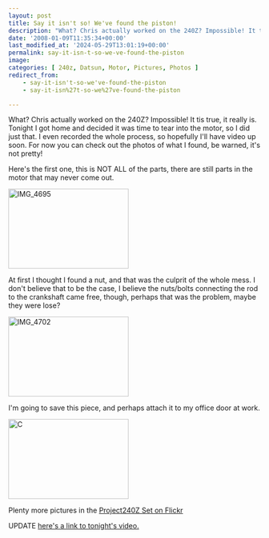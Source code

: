 ```yaml
---
layout: post
title: Say it isn't so! We've found the piston!
description: "What? Chris actually worked on the 240Z? Impossible! It tis true, it really is. Tonight I got home and decided it was time to tear into the motor"
date: '2008-01-09T11:35:34+00:00'
last_modified_at: '2024-05-29T13:01:19+00:00'
permalink: say-it-isn-t-so-we-ve-found-the-piston
image: 
categories: [ 240z, Datsun, Motor, Pictures, Photos ]
redirect_from:
    - say-it-isn't-so-we've-found-the-piston
    - say-it-isn%27t-so-we%27ve-found-the-piston

---
```


What? Chris actually worked on the 240Z? Impossible! It tis true, it really is. Tonight I got home and decided it was time to tear into the motor, so I did just that. I even recorded the whole process, so hopefully I'll have video up soon. For now you can check out the photos of what I found, be warned, it's not pretty!

Here's the first one, this is NOT ALL of the parts, there are still parts in the motor that may never come out.

<a href="https://www.flickr.com/photos/chammond/2179836912/"><img height="160" alt="IMG_4695" width="240" src="https://farm3.static.flickr.com/2148/2179836912_26989f9a66_m.jpg" /></a>

At first I thought I found a nut, and that was the culprit of the whole mess. I don't believe that to be the case, I believe the nuts/bolts connecting the rod to the crankshaft came free, though, perhaps that was the problem, maybe they were lose?

<a href="https://www.flickr.com/photos/chammond/2179172767/"><img height="160" alt="IMG_4702" width="240" src="https://farm3.static.flickr.com/2373/2179172767_079df13ca4_m.jpg" /></a> 

I'm going to save this piece, and perhaps attach it to my office door at work.

<a href="https://www.flickr.com/photos/chammond/2179174735/"><img height="160" alt="C" width="240" src="https://farm3.static.flickr.com/2326/2179174735_c0f9d241f8_m.jpg" /></a> 

Plenty more pictures in the <a href="https://www.flickr.com/photos/chammond/sets/72157594465585463/">Project240Z Set on Flickr</a>

UPDATE <a href="/in-search-of-a-piston">here's a link to tonight's video.</a>

